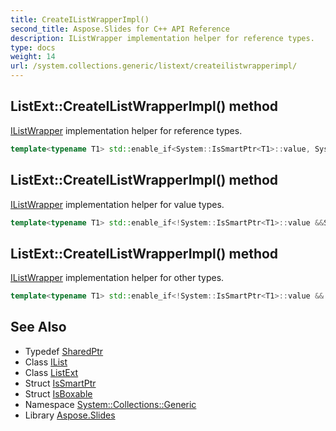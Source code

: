 ```yaml
---
title: CreateIListWrapperImpl()
second_title: Aspose.Slides for C++ API Reference
description: IListWrapper implementation helper for reference types.
type: docs
weight: 14
url: /system.collections.generic/listext/createilistwrapperimpl/
---
```

## ListExt::CreateIListWrapperImpl() method


[IListWrapper](../../../system.collections/ilistwrapper/) implementation helper for reference types.

```cpp
template<typename T1> std::enable_if<System::IsSmartPtr<T1>::value, System::SharedPtr<System::Collections::IList>>::type System::Collections::Generic::ListExt<T>::CreateIListWrapperImpl()
```

## ListExt::CreateIListWrapperImpl() method


[IListWrapper](../../../system.collections/ilistwrapper/) implementation helper for value types.

```cpp
template<typename T1> std::enable_if<!System::IsSmartPtr<T1>::value &&System::IsBoxable<T1>::value, System::SharedPtr<System::Collections::IList>>::type System::Collections::Generic::ListExt<T>::CreateIListWrapperImpl()
```

## ListExt::CreateIListWrapperImpl() method


[IListWrapper](../../../system.collections/ilistwrapper/) implementation helper for other types.

```cpp
template<typename T1> std::enable_if<!System::IsSmartPtr<T1>::value &&!System::IsBoxable<T>::value, System::SharedPtr<System::Collections::IList>>::type System::Collections::Generic::ListExt<T>::CreateIListWrapperImpl()
```

## See Also

* Typedef [SharedPtr](../../../system/sharedptr/)
* Class [IList](../../../system.collections/ilist/)
* Class [ListExt](../)
* Struct [IsSmartPtr](../../../system/issmartptr/)
* Struct [IsBoxable](../../../system/isboxable/)
* Namespace [System::Collections::Generic](../../)
* Library [Aspose.Slides](../../../)